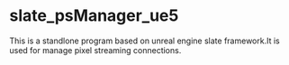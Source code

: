 # slate_psManager_ue5
This is a standlone program based on unreal engine slate framework.It is used for manage pixel streaming connections.
